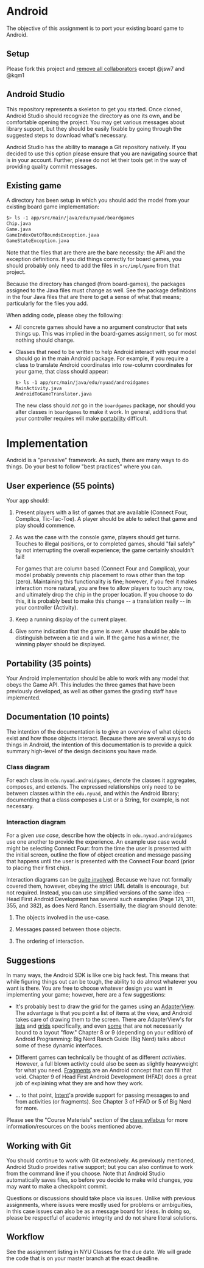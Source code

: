 # Android

The objective of this assignment is to port your existing board game
to Android.

## Setup

Please fork this project and [remove all
collaborators](https://help.github.com/articles/removing-a-collaborator-from-a-personal-repository/)
except @jsw7 and @kqm1

## Android Studio

This repository represents a skeleton to get you started. Once cloned,
Android Studio should recognize the directory as one its own, and be
comfortable opening the project. You may get various messages about
library support, but they should be easily fixable by going through
the suggested steps to download what's necessary.

Android Studio has the ability to manage a Git repository natively. If
you decided to use this option please ensure that you are navigating
source that is in your account. Further, please do not let their tools
get in the way of providing quality commit messages.

## Existing game

A directory has been setup in which you should add the model from your
existing board game implementation:

```bash
$> ls -1 app/src/main/java/edu/nyuad/boardgames
Chip.java
Game.java
GameIndexOutOfBoundsException.java
GameStateException.java
```

Note that the files that are there are the bare necessity: the API and
the exception definitions. If you did things correctly for board
games, you should probably only need to add the files in
`src/impl/game` from that project.

Because the directory has changed (from board-games), the packages
assigned to the Java files must change as well. See the package
definitions in the four Java files that are there to get a sense of
what that means; particularly for the files you add.

When adding code, please obey the following:

* All concrete games should have a no argument constructor that sets
  things up. This was implied in the board-games assignment, so for
  most nothing should change.

* Classes that need to be written to help Android interact with your
  model should go in the main Android package. For example, if you
  require a class to translate Android coordinates into row-column
  coordinates for your game, that class should appear:

  ```bash
  $> ls -1 app/src/main/java/edu/nyuad/androidgames
  MainActivity.java
  AndroidToGameTranslator.java
  ```

  The new class should *not* go in the `boardgames` package, nor
  should you alter classes in `boardgames` to make it work. In
  general, additions that your controller requires will make
  [portability](#portability-35-points) difficult.

# Implementation

Android is a "pervasive" framework. As such, there are many ways to do
things. Do your best to follow "best practices" where you can.

## User experience (55 points)

Your app should:

1. Present players with a list of games that are available (Connect
   Four, Complica, Tic-Tac-Toe). A player should be able to select
   that game and play should commence.

2. As was the case with the console game, players should get
   turns. Touches to illegal positions, or to completed games, should
   "fail safely" by not interrupting the overall experience; the game
   certainly shouldn't fail!

   For games that are column based (Connect Four and Complica), your
   model probably prevents chip placement to rows other than the top
   (zero). Maintaining this functionality is fine; however, if you
   feel it makes interaction more natural, you are free to allow
   players to touch any row, and ultimately drop the chip in the
   proper location. If you choose to do this, it is probably best to
   make this change -- a translation really -- in your controller
   (Activity).

3. Keep a running display of the current player.

4. Give some indication that the game is over. A user should be able
   to distinguish between a tie and a win. If the game has a winner,
   the winning player should be displayed.

## Portability (35 points)

Your Android implementation should be able to work with any model that
obeys the Game API. This includes the three games that have been
previously developed, as well as other games the grading staff have
implemented.

## Documentation (10 points)

The intention of the documentation is to give an overview of what
objects exist and how those objects interact. Because there are
several ways to do things in Android, the intention of this
documentation is to provide a quick summary high-level of the design
decisions you have made.

### Class diagram

For each class in `edu.nyuad.androidgames`, denote the classes it
aggregates, composes, and extends. The expressed relationships only
need to be between classes within the `edu.nyuad`, and within the
Android library; documenting that a class composes a List or a String,
for example, is not necessary.

### Interaction diagram

For a given *use case*, describe how the objects in
`edu.nyuad.androidgames` use one another to provide the experience. An
example use case would might be selecting Connect Four: from the time
the user is presented with the initial screen, outline the flow of
object creation and message passing that happens until the user is presented with the Connect Four board (prior to placing their first chip).

Interaction diagrams can be [quite
involved](https://www.tutorialspoint.com/uml/uml_interaction_diagram.htm). Because
we have not formally covered them, however, obeying the strict UML
details is encourage, but not required. Instead, you can use
simplified versions of the same idea -- Head First Android Development
has several such examples (Page 121, 311, 355, and 382), as does Nerd Ranch. Essentially,
the diagram should denote:

1. The objects involved in the use-case.

2. Messages passed between those objects.

3. The ordering of interaction.

## Suggestions

In many ways, the Android SDK is like one big hack fest. This means
that while figuring things out can be tough, the ability to do almost
whatever you want is there. You are free to choose whatever design you
want in implementing your game; however, here are a few suggestions:

* It's probably best to draw the grid for the games using an
  [AdapterView](https://developer.android.com/reference/android/widget/AdapterView.html). The
  advantage is that you point a list of items at the view, and Android
  takes care of drawing them to the screen. There are AdapterView's
  for
  [lists](https://developer.android.com/reference/android/widget/ListView.html)
  and
  [grids](https://developer.android.com/reference/android/widget/GridView.html)
  specifically, and even
  [some](https://developer.android.com/reference/android/support/v7/widget/RecyclerView.html)
  that are not necessarily bound to a layout "flow." Chapter 8 or 9
  (depending on your edition) of Android Programming: Big Nerd Ranch
  Guide (Big Nerd) talks about some of these dynamic interfaces.

* Different games can technically be thought of as different
  *activities*. However, a full blown activity could also be seen as
  slightly heavyweight for what you
  need. [Fragments](https://developer.android.com/reference/android/app/Fragment.html)
  are an Android concept that can fill that void. Chapter 9 of Head
  First Android Development (HFAD) does a great job of explaining what
  they are and how they work.

* ... to that point,
  [Intent](https://developer.android.com/reference/android/content/Intent.html)'a
  provide support for passing messages to and from activities (or
  fragments). See Chapter 3 of HFAD or 5 of Big Nerd for more.

Please see the "Course Materials" section of the [class
syllabus](https://github.abudhabi.nyu.edu/pages/jsw7/cs209/syllabus/)
for more information/resources on the books mentioned above.

## Working with Git

You should continue to work with Git extensively. As previously
mentioned, Android Studio provides native support; but you can also
continue to work from the command line if you choose. Note that
Android Studio automatically saves files, so before you decide to make
wild changes, you may want to make a checkpoint commit.

Questions or discussions should take place via issues. Unlike with
previous assignments, where issues were mostly used for problems or
ambiguities, in this case issues can also be as a message board for
ideas. In doing so, please be respectful of academic integrity and do
not share literal solutions.

## Workflow

See the assignment listing in NYU Classes for the due date. We will
grade the code that is on your master branch at the exact deadline.
